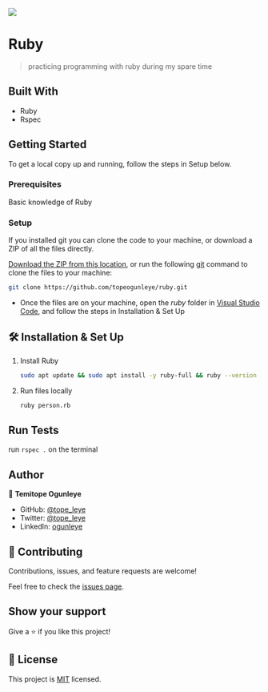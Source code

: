 ![](https://img.shields.io/badge/Microverse-blueviolet)

# Ruby

> practicing programming with ruby during my spare time


## Built With

- Ruby
- Rspec 

## Getting Started

To get a local copy up and running, follow the steps in Setup below.

### Prerequisites
Basic knowledge of Ruby
### Setup
If you installed git you can clone the code to your machine, or download a ZIP of all the files directly.

[Download the ZIP from this location](https://github.com/topeogunleye/ruby/archive/refs/heads/main.zip), or run the following [git](https://git-scm.com/downloads) command to clone the files to your machine:

```bash
git clone https://github.com/topeogunleye/ruby.git
```

- Once the files are on your machine, open the _ruby_ folder in [Visual Studio Code](https://code.visualstudio.com/), and follow the steps in Installation & Set Up
## 🛠 Installation & Set Up

1. Install Ruby

   ```sh
   sudo apt update && sudo apt install -y ruby-full && ruby --version
   ```

2. Run files locally

   ```sh
   ruby person.rb
   
## Run Tests
run `rspec .` on the terminal

## Author

👤 **Temitope Ogunleye**

- GitHub: [@tope_leye](https://github.com/topeogunleye)
- Twitter: [@tope_leye](https://twitter.com/tope_leye)
- LinkedIn: [ogunleye](https://linkedin.com/in/ogunleye) 

## 🤝 Contributing

Contributions, issues, and feature requests are welcome!

Feel free to check the [issues page]([../../issues/](https://github.com/topeogunleye/ruby/issues)).

## Show your support

Give a ⭐️ if you like this project!

## 📝 License

This project is [MIT](./MIT.md) licensed.
